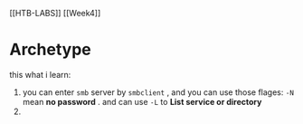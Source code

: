 [[HTB-LABS]] [[Week4]]

# **Archetype**
this what i learn:
1. you can enter `smb` server by `smbclient` , and you can use those flages: `-N` mean **no password** . and can use `-L` to **List service or directory**
2. 